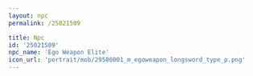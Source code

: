 ```yaml
---
layout: npc
permalink: /25021509

title: Npc
id: '25021509'
npc_name: 'Ego Weapon Elite'
icon_url: 'portrait/mob/29500001_m_egoweapon_longsword_type_p.png'
---
```

